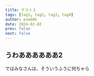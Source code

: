 ```yaml
---
title: テスト２
tags: [tag1, tag2, tag3, tag4]
author: eve68k
date: 2024-02-02
prev: false
next: false
---
```


## うわああああああ2

ではみなさんは、そういうふうに何ちゃら
